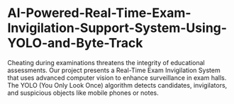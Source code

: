 # AI-Powered-Real-Time-Exam-Invigilation-Support-System-Using-YOLO-and-Byte-Track
Cheating during examinations threatens the integrity of educational assessments. Our project presents a Real-Time Exam Invigilation System that uses advanced computer vision to enhance surveillance in exam halls. The YOLO (You Only Look Once) algorithm detects candidates, invigilators, and suspicious objects like mobile phones or notes.
